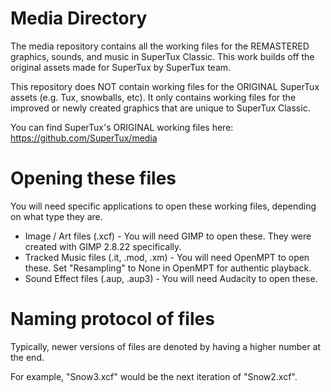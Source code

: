 # Media Directory

The media repository contains all the working files for the REMASTERED graphics, sounds, and music in SuperTux Classic.
This work builds off the original assets made for SuperTux by SuperTux team.

This repository does NOT contain working files for the ORIGINAL SuperTux assets (e.g. Tux, snowballs, etc).
It only contains working files for the improved or newly created graphics that are unique to SuperTux Classic.

You can find SuperTux's ORIGINAL working files here: https://github.com/SuperTux/media

# Opening these files

You will need specific applications to open these working files, depending on what type they are.

* Image / Art files (.xcf) - You will need GIMP to open these. They were created with GIMP 2.8.22 specifically.
* Tracked Music files (.it, .mod, .xm) - You will need OpenMPT to open these. Set "Resampling" to None in OpenMPT for authentic playback.
* Sound Effect files (.aup, .aup3) - You will need Audacity to open these.

# Naming protocol of files

Typically, newer versions of files are denoted by having a higher number at the end.

For example, "Snow3.xcf" would be the next iteration of "Snow2.xcf".
